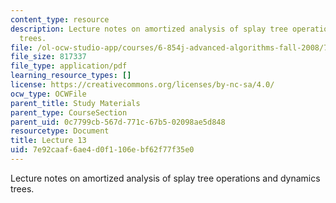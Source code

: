 ```yaml
---
content_type: resource
description: Lecture notes on amortized analysis of splay tree operations and dynamics
  trees.
file: /ol-ocw-studio-app/courses/6-854j-advanced-algorithms-fall-2008/7e92caaf6ae4d0f1106ebf62f77f35e0_lect10_29.pdf
file_size: 817337
file_type: application/pdf
learning_resource_types: []
license: https://creativecommons.org/licenses/by-nc-sa/4.0/
ocw_type: OCWFile
parent_title: Study Materials
parent_type: CourseSection
parent_uid: 0c7799cb-567d-771c-67b5-02098ae5d848
resourcetype: Document
title: Lecture 13
uid: 7e92caaf-6ae4-d0f1-106e-bf62f77f35e0
---
```

Lecture notes on amortized analysis of splay tree operations and dynamics trees.